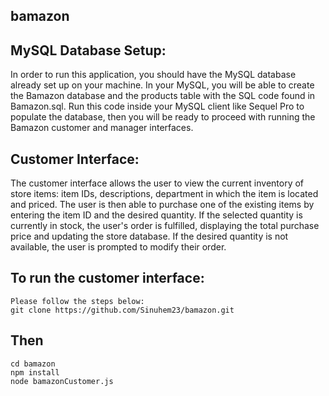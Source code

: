 ## bamazon

## MySQL Database Setup:

In order to run this application, you should have the MySQL database already set up on your machine. In your MySQL, you will be able to create the Bamazon database and the products table with the SQL code found in Bamazon.sql. Run this code inside your MySQL client like Sequel Pro to populate the database, then you will be ready to proceed with running the Bamazon customer and manager interfaces.

## Customer Interface:

The customer interface allows the user to view the current inventory of store items: item IDs, descriptions, department in which the item is located and priced. The user is then able to purchase one of the existing items by entering the item ID and the desired quantity. If the selected quantity is currently in stock, the user's order is fulfilled, displaying the total purchase price and updating the store database. If the desired quantity is not available, the user is prompted to modify their order.


## To run the customer interface: 

```
Please follow the steps below:
git clone https://github.com/Sinuhem23/bamazon.git
```

## Then
```
cd bamazon
npm install
node bamazonCustomer.js
```